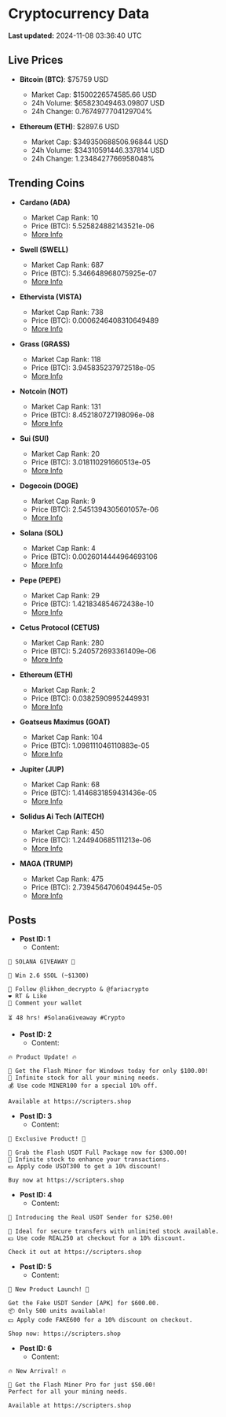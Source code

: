 # Cryptocurrency Data

**Last updated:** 2024-11-08 03:36:40 UTC

## Live Prices
- **Bitcoin (BTC)**: $75759 USD
  - Market Cap: $1500226574585.66 USD
  - 24h Volume: $65823049463.09807 USD
  - 24h Change: 0.7674977704129704%

- **Ethereum (ETH)**: $2897.6 USD
  - Market Cap: $349350688506.96844 USD
  - 24h Volume: $34310591446.337814 USD
  - 24h Change: 1.2348427766958048%

## Trending Coins
- **Cardano (ADA)**
  - Market Cap Rank: 10
  - Price (BTC): 5.525824882143521e-06
  - [More Info](https://www.coingecko.com/en/coins/cardano)

- **Swell (SWELL)**
  - Market Cap Rank: 687
  - Price (BTC): 5.346648968075925e-07
  - [More Info](https://www.coingecko.com/en/coins/swell-network)

- **Ethervista (VISTA)**
  - Market Cap Rank: 738
  - Price (BTC): 0.0006246408310649489
  - [More Info](https://www.coingecko.com/en/coins/ethervista)

- **Grass (GRASS)**
  - Market Cap Rank: 118
  - Price (BTC): 3.945835237972518e-05
  - [More Info](https://www.coingecko.com/en/coins/grass)

- **Notcoin (NOT)**
  - Market Cap Rank: 131
  - Price (BTC): 8.452180727198096e-08
  - [More Info](https://www.coingecko.com/en/coins/notcoin)

- **Sui (SUI)**
  - Market Cap Rank: 20
  - Price (BTC): 3.018110291660513e-05
  - [More Info](https://www.coingecko.com/en/coins/sui)

- **Dogecoin (DOGE)**
  - Market Cap Rank: 9
  - Price (BTC): 2.5451394305601057e-06
  - [More Info](https://www.coingecko.com/en/coins/dogecoin)

- **Solana (SOL)**
  - Market Cap Rank: 4
  - Price (BTC): 0.0026014444964693106
  - [More Info](https://www.coingecko.com/en/coins/solana)

- **Pepe (PEPE)**
  - Market Cap Rank: 29
  - Price (BTC): 1.421834854672438e-10
  - [More Info](https://www.coingecko.com/en/coins/pepe)

- **Cetus Protocol (CETUS)**
  - Market Cap Rank: 280
  - Price (BTC): 5.240572693361409e-06
  - [More Info](https://www.coingecko.com/en/coins/cetus-protocol)

- **Ethereum (ETH)**
  - Market Cap Rank: 2
  - Price (BTC): 0.03825909952449931
  - [More Info](https://www.coingecko.com/en/coins/ethereum)

- **Goatseus Maximus (GOAT)**
  - Market Cap Rank: 104
  - Price (BTC): 1.098111046110883e-05
  - [More Info](https://www.coingecko.com/en/coins/goatseus-maximus)

- **Jupiter (JUP)**
  - Market Cap Rank: 68
  - Price (BTC): 1.4146831859431436e-05
  - [More Info](https://www.coingecko.com/en/coins/jupiter)

- **Solidus Ai Tech (AITECH)**
  - Market Cap Rank: 450
  - Price (BTC): 1.244940685111213e-06
  - [More Info](https://www.coingecko.com/en/coins/solidus-ai-tech)

- **MAGA (TRUMP)**
  - Market Cap Rank: 475
  - Price (BTC): 2.7394564706049445e-05
  - [More Info](https://www.coingecko.com/en/coins/maga)

## Posts
- **Post ID: 1**
  - Content:
```
🚀 SOLANA GIVEAWAY 🚀

🎁 Win 2.6 $SOL (~$1300)

🤝 Follow @likhon_decrypto & @fariacrypto
❤️ RT & Like
💬 Comment your wallet

⏳ 48 hrs! #SolanaGiveaway #Crypto
```

- **Post ID: 2**
  - Content:
```
🔥 Product Update! 🔥

🚀 Get the Flash Miner for Windows today for only $100.00!
🔋 Infinite stock for all your mining needs.
💰 Use code MINER100 for a special 10% off.

Available at https://scripters.shop
```

- **Post ID: 3**
  - Content:
```
🎁 Exclusive Product! 🎁

💸 Grab the Flash USDT Full Package now for $300.00!
🎉 Infinite stock to enhance your transactions.
💵 Apply code USDT300 to get a 10% discount!

Buy now at https://scripters.shop
```

- **Post ID: 4**
  - Content:
```
💎 Introducing the Real USDT Sender for $250.00!

💼 Ideal for secure transfers with unlimited stock available.
💵 Use code REAL250 at checkout for a 10% discount.

Check it out at https://scripters.shop
```

- **Post ID: 5**
  - Content:
```
🚀 New Product Launch! 🚀

Get the Fake USDT Sender [APK] for $600.00.
📦 Only 500 units available!
💵 Apply code FAKE600 for a 10% discount on checkout.

Shop now: https://scripters.shop
```

- **Post ID: 6**
  - Content:
```
🔥 New Arrival! 🔥

💸 Get the Flash Miner Pro for just $50.00!
Perfect for all your mining needs.

Available at https://scripters.shop
```

